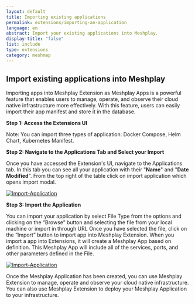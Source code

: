 ```yaml
---
layout: default
title: Importing existing applications
permalink: extensions/importing-an-application
language: en
abstract: Import your existing applications into Meshplay.
display-title: "false"
list: include
type: extensions
category: meshmap
---
```


## Import existing applications into Meshplay

Importing apps into Meshplay Extension as Meshplay Apps is a powerful feature that enables users to manage, operate, and observe their cloud native infrastructure more effectively. With this feature, users can easily import their app manifest and store it in the database.

**Step 1: Access the Extensions UI**


Note: You can import three types of application: Docker Compose, Helm Chart, Kubernetes Manifest.


**Step 2: Navigate to the Applications Tab and Select your Import**


Once you have accessed the Extension's UI, navigate to the Applications tab. In this tab you can see all your application with their "<b>Name</b>" and "<b>Date Modified</b>". From the top right of the table click on import application which opens import modal.

<a href="{{ site.baseurl }}/assets/img/meshmap/application-tab.png"><img style="border-radius: 0.5%;" alt="Import-Application" style="width:800px;height:auto;" src="{{ site.baseurl }}/assets/img/meshmap/application-tab.png" /></a>


**Step 3: Import the Application**

You can import your application by select File Type from the options and clicking on the “Browse” button and selecting the file from your local machine or import in through URL Once you have selected the file, click on the “Import” button to import app into Meshplay Extension. When you import a app into Extensions, it will create a Meshplay App based on definition. This Meshplay App will include all of the services, ports, and other parameters defined in the File.

<a href="{{ site.baseurl }}/assets/img/meshmap/apps-modal.png"><img style="border-radius: 0.5%;" alt="Import-Application" style="width:800px;height:auto;" src="{{ site.baseurl }}/assets/img/meshmap/apps-modal.png" /></a>

Once the Meshplay Application has been created, you can use Meshplay Extension to manage, operate and observe your cloud native infrastructure. You can also use Meshplay Extension to deploy your Meshplay Application to your infrastructure.

